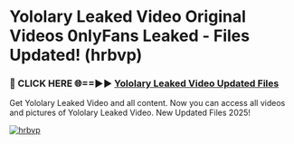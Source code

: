 # Yololary Leaked Video Original Videos 0nlyFans Leaked - Files Updated! (hrbvp)

<h3>🔴 CLICK HERE 🌐==►► <a href="https://tinyurl.com/2wckxsce" rel="nofollow">Yololary Leaked Video Updated Files</a></h3>

Get Yololary Leaked Video and all content. Now you can access all videos and pictures of Yololary Leaked Video. New Updated Files 2025!

[![hrbvp](https://i.imgur.com/AFduVYN.gif)](https://tinyurl.com/2wckxsce)
